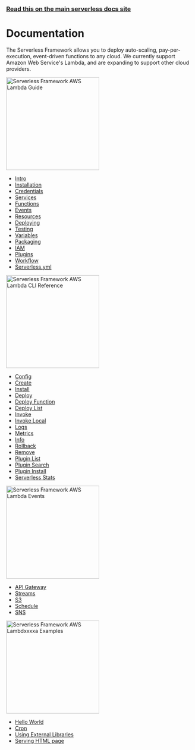 <!--
title: Serverless Framework Documentation
menuText: Docs
layout: Doc
-->

<!-- DOCS-SITE-LINK:START automatically generated  -->
### [Read this on the main serverless docs site](https://www.serverless.com/framework/docs/)
<!-- DOCS-SITE-LINK:END -->

# Documentation

The Serverless Framework allows you to deploy auto-scaling, pay-per-execution, event-driven functions to any cloud.  We currently support Amazon Web Service's Lambda, and are expanding to support other cloud providers.

<div class="docsSections">
  <div class="docsSection">
    <div class="docsSectionHeader">
      <a href="./providers/aws/guide/">
      <img src="https://s3-us-west-2.amazonaws.com/assets.site.serverless.com/images/docs_guide_aws5.jpg" alt="Serverless Framework AWS Lambda Guide" width="250" draggable="false"/>
      </a>
    </div>
    <div class="test">
      <ul>
        <li><a href="./providers/aws/guide/intro.md">Intro</a></li>
        <li><a href="./providers/aws/guide/installation.md">Installation</a></li>
        <li><a href="./providers/aws/guide/credentials.md">Credentials</a></li>
        <li><a href="./providers/aws/guide/services.md">Services</a></li>
        <li><a href="./providers/aws/guide/functions.md">Functions</a></li>
        <li><a href="./providers/aws/guide/events.md">Events</a></li>
        <li><a href="./providers/aws/guide/resources.md">Resources</a></li>
        <li><a href="./providers/aws/guide/deploying.md">Deploying</a></li>
        <li><a href="./providers/aws/guide/testing.md">Testing</a></li>
        <li><a href="./providers/aws/guide/variables.md">Variables</a></li>
        <li><a href="./providers/aws/guide/packaging.md">Packaging</a></li>
        <li><a href="./providers/aws/guide/iam.md">IAM</a></li>
        <li><a href="./providers/aws/guide/plugins.md">Plugins</a></li>
        <li><a href="./providers/aws/guide/workflow.md">Workflow</a></li>
        <li><a href="./providers/aws/guide/serverless.yml.md">Serverless.yml</a></li>
      </ul>
    </div>
  </div>

  <div class="docsSection">
    <div class="docsSectionHeader">
      <a href="./providers/aws/cli-reference/">
      <img src="https://s3-us-west-2.amazonaws.com/assets.site.serverless.com/images/docs_clireference_aws4.jpg" alt="Serverless Framework AWS Lambda CLI Reference" width="250" draggable="false"/>
      </a>
    </div>
    <div>
      <ul>
        <li><a href="./providers/aws/cli-reference/config.md">Config</a></li>
        <li><a href="./providers/aws/cli-reference/create.md">Create</a></li>
        <li><a href="./providers/aws/cli-reference/install.md">Install</a></li>
        <li><a href="./providers/aws/cli-reference/deploy.md">Deploy</a></li>
        <li><a href="./providers/aws/cli-reference/deploy-function.md">Deploy Function</a></li>
        <li><a href="./providers/aws/cli-reference/deploy-list.md">Deploy List</a></li>
        <li><a href="./providers/aws/cli-reference/invoke.md">Invoke</a></li>
        <li><a href="./providers/aws/cli-reference/invoke-local.md">Invoke Local</a></li>
        <li><a href="./providers/aws/cli-reference/logs.md">Logs</a></li>
        <li><a href="./providers/aws/cli-reference/metrics.md">Metrics</a></li>
        <li><a href="./providers/aws/cli-reference/info.md">Info</a></li>
        <li><a href="./providers/aws/cli-reference/rollback.md">Rollback</a></li>
        <li><a href="./providers/aws/cli-reference/remove.md">Remove</a></li>
        <li><a href="./providers/aws/cli-reference/plugin-list.md">Plugin List</a></li>
        <li><a href="./providers/aws/cli-reference/plugin-search.md">Plugin Search</a></li>
        <li><a href="./providers/aws/cli-reference/plugin-install.md">Plugin Install</a></li>
        <li><a href="./providers/aws/cli-reference/slstats.md">Serverless Stats</a></li>
      </ul>
    </div>
  </div>

  <div class="docsSection">
    <div class="docsSectionHeader">
      <a href="./providers/aws/events/">
      <img src="https://s3-us-west-2.amazonaws.com/assets.site.serverless.com/images/docs_events_aws4.jpg" alt="Serverless Framework AWS Lambda Events"  width="250" draggable="false"/>
      </a>
    </div>
    <div>
      <ul>
        <li><a href="./providers/aws/events/apigateway.md">API Gateway</a></li>
        <li><a href="./providers/aws/events/streams.md">Streams</a></li>
        <li><a href="./providers/aws/events/s3.md">S3</a></li>
        <li><a href="./providers/aws/events/schedule.md">Schedule</a></li>
        <li><a href="./providers/aws/events/sns.md">SNS</a></li>
      </ul>
    </div>
  </div>

  <div class="docsSection">
    <div class="docsSectionHeader">
      <a href="./providers/aws/examples/">
      <img src="https://s3-us-west-2.amazonaws.com/assets.site.serverless.com/images/docs_examples_aws4.jpg" alt="Serverless Framework AWS Lambdxxxxa Examples" width="250" draggable="false"/>
      </a>
    </div>
    <div>
      <div>
        <ul>
          <li><a href="./providers/aws/examples/hello-world">Hello World</a></li>
          <li><a href="./providers/aws/examples/cron">Cron</a></li>
          <li><a href="./providers/aws/examples/using-external-libraries">Using External Libraries</a></li>
          <li><a href="./providers/aws/examples/web-serving-html">Serving HTML page</a></li>
        </ul>
      </div>
    </div>
  </div>
</div>
